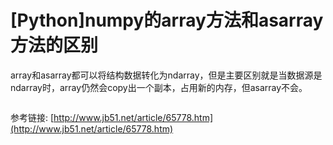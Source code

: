 # \[Python\]numpy的array方法和asarray方法的区别

array和asarray都可以将结构数据转化为ndarray，但是主要区别就是当数据源是ndarray时，array仍然会copy出一个副本，占用新的内存，但asarray不会。

```python

```

参考链接: [http://www.jb51.net/article/65778.htm](http://www.jb51.net/article/65778.htm)

